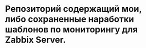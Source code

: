 # Репозиторий содержащий мои, либо сохраненные наработки шаблонов по мониторингу для Zabbix Server. 
